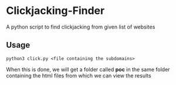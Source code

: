 # Clickjacking-Finder
A python script to find clickjacking from given list of websites

## Usage
```
python3 click.py <file containing the subdomains>
```

When this is done, we will get a folder called **poc** in the same folder containing the html files from which we can view the results
